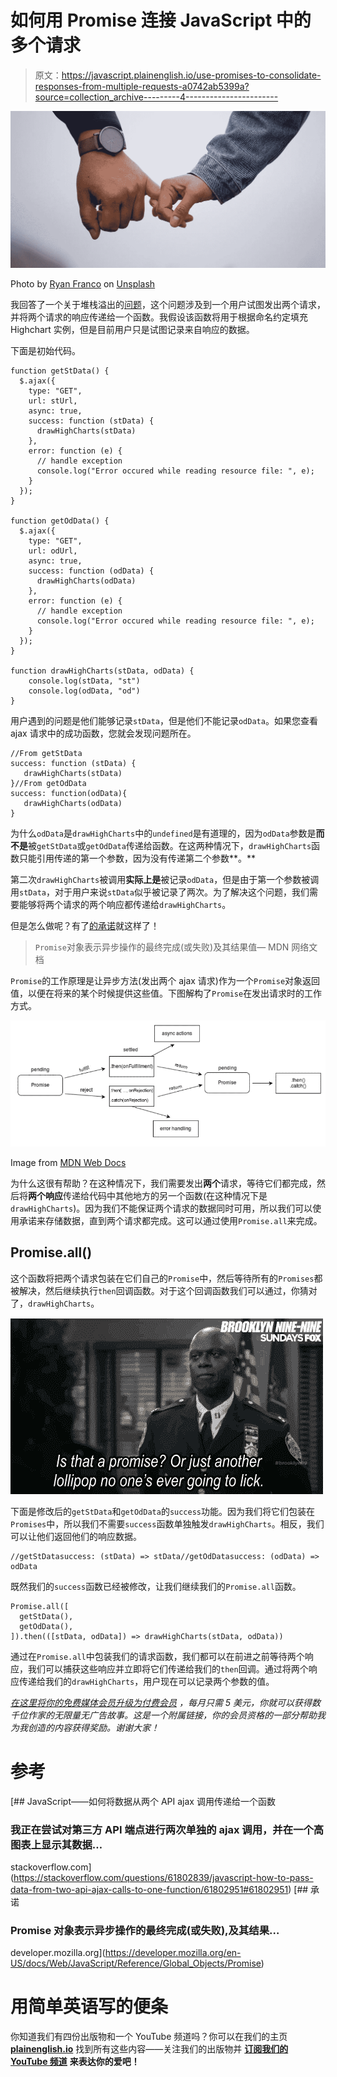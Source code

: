 # 如何用 Promise 连接 JavaScript 中的多个请求

> 原文：<https://javascript.plainenglish.io/use-promises-to-consolidate-responses-from-multiple-requests-a0742ab5399a?source=collection_archive---------4----------------------->

![](img/f7d6ec8b4f0cd6746c5fe30c19f3bdaa.png)

Photo by [Ryan Franco](https://unsplash.com/@ryanmfranco?utm_source=unsplash&utm_medium=referral&utm_content=creditCopyText) on [Unsplash](https://unsplash.com/s/photos/pinky-promise?utm_source=unsplash&utm_medium=referral&utm_content=creditCopyText)

我回答了一个关于堆栈溢出的[问题](https://stackoverflow.com/questions/61802839/javascript-how-to-pass-data-from-two-api-ajax-calls-to-one-function/61802951#61802951)，这个问题涉及到一个用户试图发出两个请求，并将两个请求的响应传递给一个函数。我假设该函数将用于根据命名约定填充 Highchart 实例，但是目前用户只是试图记录来自响应的数据。

下面是初始代码。

```
function getStData() {
  $.ajax({
    type: "GET",
    url: stUrl,
    async: true,
    success: function (stData) {
      drawHighCharts(stData)
    },
    error: function (e) {
      // handle exception
      console.log("Error occured while reading resource file: ", e);
    }
  });
}

function getOdData() {
  $.ajax({
    type: "GET",
    url: odUrl,
    async: true,
    success: function (odData) {
      drawHighCharts(odData)
    },
    error: function (e) {
      // handle exception
      console.log("Error occured while reading resource file: ", e);
    }
  });
}

function drawHighCharts(stData, odData) {
    console.log(stData, "st")
    console.log(odData, "od")
}
```

用户遇到的问题是他们能够记录`stData`，但是他们不能记录`odData`。如果您查看 ajax 请求中的成功函数，您就会发现问题所在。

```
//From getStData
success: function (stData) {
   drawHighCharts(stData)
}//From getOdData
success: function(odData){
   drawHighCharts(odData)
}
```

为什么`odData`是`drawHighCharts`中的`undefined`是有道理的，因为`odData`参数是**而不是**被`getStData`或`getOdData`传递给函数。在这两种情况下，`drawHighCharts`函数只能引用传递的第一个参数，因为没有传递第二个参数**。**

第二次`drawHighCharts`被调用**实际上是**被记录`odData`，但是由于第一个参数被调用`stData`，对于用户来说`stData`似乎被记录了两次。为了解决这个问题，我们需要能够将两个请求的两个响应都传递给`drawHighCharts`。

但是怎么做呢？有了[的承诺](https://developer.mozilla.org/en-US/docs/Web/JavaScript/Reference/Global_Objects/Promise)就这样了！

> `Promise`对象表示异步操作的最终完成(或失败)及其结果值— MDN 网络文档

`Promise`的工作原理是让异步方法(发出两个 ajax 请求)作为一个`Promise`对象返回值，以便在将来的某个时候提供这些值。下图解构了`Promise`在发出请求时的工作方式。

![](img/70c0506bd7cf09a77932942df9f0ce11.png)

Image from [MDN Web Docs](https://developer.mozilla.org/en-US/docs/Web/JavaScript/Reference/Global_Objects/Promise)

为什么这很有帮助？在这种情况下，我们需要发出**两个**请求，等待它们都完成，然后将**两个响应**传递给代码中其他地方的另一个函数(在这种情况下是`drawHighCharts`)。因为我们不能保证两个请求的数据同时可用，所以我们可以使用承诺来存储数据，直到两个请求都完成。这可以通过使用`Promise.all`来完成。

## Promise.all()

这个函数将把两个请求包装在它们自己的`Promise`中，然后等待所有的`Promises`都被解决，然后继续执行`then`回调函数。对于这个回调函数我们可以通过，你猜对了，`drawHighCharts`。

![](img/b54b06dfd13fba9c61b83e294c5a3ae0.png)

下面是修改后的`getStData`和`getOdData`的`success`功能。因为我们将它们包装在`Promises`中，所以我们不需要`success`函数单独触发`drawHighCharts`。相反，我们可以让他们返回他们的响应数据。

```
//getStDatasuccess: (stData) => stData//getOdDatasuccess: (odData) => odData
```

既然我们的`success`函数已经被修改，让我们继续我们的`Promise.all`函数。

```
Promise.all([
  getStData(),
  getOdData(),
]).then(([stData, odData]) => drawHighCharts(stData, odData))
```

通过在`Promise.all`中包装我们的请求函数，我们都可以在前进之前等待两个响应，我们可以捕获这些响应并立即将它们传递给我们的`then`回调。通过将两个响应传递给我们的`drawHighCharts`，用户现在可以记录两个参数的值。

[*在这里将你的免费媒体会员升级为付费会员*](https://matt-croak.medium.com/membership) *，每月只需 5 美元，你就可以获得数千位作家的无限量无广告故事。这是一个附属链接，你的会员资格的一部分帮助我为我创造的内容获得奖励。谢谢大家！*

# 参考

[](https://stackoverflow.com/questions/61802839/javascript-how-to-pass-data-from-two-api-ajax-calls-to-one-function/61802951#61802951) [## JavaScript——如何将数据从两个 API ajax 调用传递给一个函数

### 我正在尝试对第三方 API 端点进行两次单独的 ajax 调用，并在一个高图表上显示其数据…

stackoverflow.com](https://stackoverflow.com/questions/61802839/javascript-how-to-pass-data-from-two-api-ajax-calls-to-one-function/61802951#61802951) [](https://developer.mozilla.org/en-US/docs/Web/JavaScript/Reference/Global_Objects/Promise) [## 承诺

### Promise 对象表示异步操作的最终完成(或失败),及其结果…

developer.mozilla.org](https://developer.mozilla.org/en-US/docs/Web/JavaScript/Reference/Global_Objects/Promise) 

# 用简单英语写的便条

你知道我们有四份出版物和一个 YouTube 频道吗？你可以在我们的主页 [**plainenglish.io**](https://plainenglish.io/) 找到所有这些内容——关注我们的出版物并 [**订阅我们的 YouTube 频道**](https://www.youtube.com/channel/UCtipWUghju290NWcn8jhyAw) **来表达你的爱吧！**